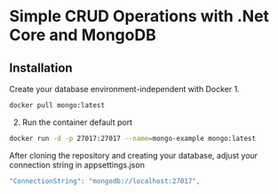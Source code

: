 # Simple CRUD Operations with .Net Core and MongoDB

## Installation
Create your database environment-independent with Docker
1.
```bash
docker pull mongo:latest
```
2. Run the container default port
```bash
docker run -d -p 27017:27017 --name=mongo-example mongo:latest
```
After cloning the repository and creating your database, adjust your connection string in appsettings.json
```C#
"ConnectionString": "mongodb://localhost:27017",
```
